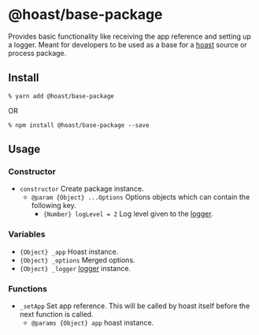 # @hoast/base-package

Provides basic functionality like receiving the app reference and setting up a logger. Meant for developers to be used as a base for a [hoast](https://hoast.js.org) source or process package.

## Install

```
% yarn add @hoast/base-package
```

OR

```
% npm install @hoast/base-package --save
```

## Usage

### Constructor

- `constructor` Create package instance.
  - `@param {Object} ...Options` Options objects which can contain the following key.
    - `{Number} logLevel = 2` Log level given to the [logger](https://github.com/hoast/hoast/tree/master/packages/utils#logger.js).

### Variables

- `{Object} _app` Hoast instance.
- `{Object} _options` Merged options.
- `{Object} _logger` [logger](https://github.com/hoast/hoast/tree/master/packages/utils#logger.js) instance.

### Functions

- `_setApp` Set app reference. This will be called by hoast itself before the next function is called.
  - `@params {Object} app` hoast instance.
